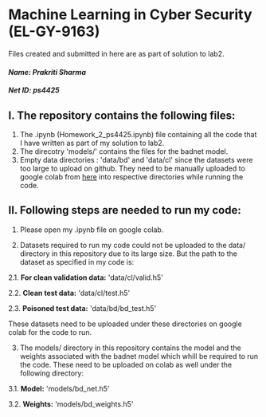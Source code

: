 # Machine Learning in Cyber Security (EL-GY-9163)
Files created and submitted in here are as part of solution to lab2.

#### ***Name: Prakriti Sharma***
#### ***Net ID: ps4425***

## I. The repository contains the following files:

1. The .ipynb (Homework_2_ps4425.ipynb) file containing all the code that I have written as part of my solution to lab2.
2. The direcotry 'models/' contains the files for the badnet model.
3. Empty data directories : 'data/bd' and 'data/cl' since the datasets were too large to upload on github. They need to be manually uploaded to google colab from [here](https://drive.google.com/drive/folders/1Rs68uH8Xqa4j6UxG53wzD0uyI8347dSq) into respective directories while running the code.

## II. Following steps are needed to run my code:

1. Please open my .ipynb file on google colab.

2. Datasets required to run my code could not be uploaded to the data/ directory in this repository due to its large size. But the path to the dataset as specified in my code is:

2.1. **For clean validation data:**
'data/cl/valid.h5'

2.2. **Clean test data:**
'data/cl/test.h5'

2.3. **Poisoned test data:**
'data/bd/bd_test.h5'

These datasets need to be uploaded under these directories on google colab for the code to run.

3. The models/ directory in this repository contains the model and the weights associated with the badnet model which whill be required to run the code. These need to be uploaded on colab as well under the following directory:

3.1. **Model:**
'models/bd_net.h5'

3.2. **Weights:**
'models/bd_weights.h5'
